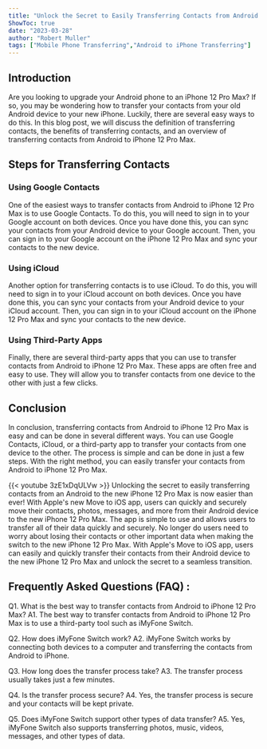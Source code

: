 ```yaml
---
title: "Unlock the Secret to Easily Transferring Contacts from Android to iPhone 12 Pro Max!"
ShowToc: true 
date: "2023-03-28"
author: "Robert Muller" 
tags: ["Mobile Phone Transferring","Android to iPhone Transferring"]
---
```

## Introduction

Are you looking to upgrade your Android phone to an iPhone 12 Pro Max? If so, you may be wondering how to transfer your contacts from your old Android device to your new iPhone. Luckily, there are several easy ways to do this. In this blog post, we will discuss the definition of transferring contacts, the benefits of transferring contacts, and an overview of transferring contacts from Android to iPhone 12 Pro Max.

## Steps for Transferring Contacts

### Using Google Contacts

One of the easiest ways to transfer contacts from Android to iPhone 12 Pro Max is to use Google Contacts. To do this, you will need to sign in to your Google account on both devices. Once you have done this, you can sync your contacts from your Android device to your Google account. Then, you can sign in to your Google account on the iPhone 12 Pro Max and sync your contacts to the new device.

### Using iCloud

Another option for transferring contacts is to use iCloud. To do this, you will need to sign in to your iCloud account on both devices. Once you have done this, you can sync your contacts from your Android device to your iCloud account. Then, you can sign in to your iCloud account on the iPhone 12 Pro Max and sync your contacts to the new device.

### Using Third-Party Apps

Finally, there are several third-party apps that you can use to transfer contacts from Android to iPhone 12 Pro Max. These apps are often free and easy to use. They will allow you to transfer contacts from one device to the other with just a few clicks.

## Conclusion

In conclusion, transferring contacts from Android to iPhone 12 Pro Max is easy and can be done in several different ways. You can use Google Contacts, iCloud, or a third-party app to transfer your contacts from one device to the other. The process is simple and can be done in just a few steps. With the right method, you can easily transfer your contacts from Android to iPhone 12 Pro Max.

{{< youtube 3zE1xDqULVw >}} 
Unlocking the secret to easily transferring contacts from an Android to the new iPhone 12 Pro Max is now easier than ever! With Apple's new Move to iOS app, users can quickly and securely move their contacts, photos, messages, and more from their Android device to the new iPhone 12 Pro Max. The app is simple to use and allows users to transfer all of their data quickly and securely. No longer do users need to worry about losing their contacts or other important data when making the switch to the new iPhone 12 Pro Max. With Apple's Move to iOS app, users can easily and quickly transfer their contacts from their Android device to the new iPhone 12 Pro Max and unlock the secret to a seamless transition.

## Frequently Asked Questions (FAQ) :
Q1. What is the best way to transfer contacts from Android to iPhone 12 Pro Max?
A1. The best way to transfer contacts from Android to iPhone 12 Pro Max is to use a third-party tool such as iMyFone Switch.

Q2. How does iMyFone Switch work?
A2. iMyFone Switch works by connecting both devices to a computer and transferring the contacts from Android to iPhone.

Q3. How long does the transfer process take?
A3. The transfer process usually takes just a few minutes.

Q4. Is the transfer process secure?
A4. Yes, the transfer process is secure and your contacts will be kept private.

Q5. Does iMyFone Switch support other types of data transfer?
A5. Yes, iMyFone Switch also supports transferring photos, music, videos, messages, and other types of data.


